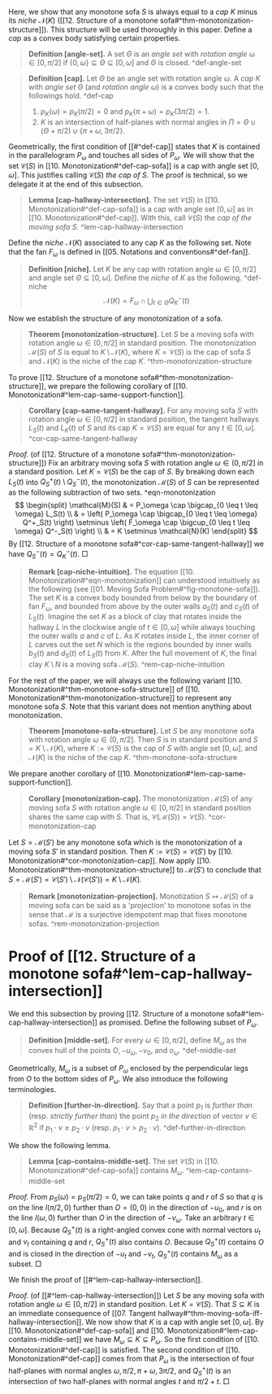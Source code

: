 Here, we show that any monotone sofa $S$ is always equal to a _cap_ $K$ minus its _niche_ $\mathcal{N}(K)$ ([[12. Structure of a monotone sofa#^thm-monotonization-structure]]). This structure will be used thoroughly in this paper. Define a _cap_ as a convex body satisfying certain properties.

> __Definition [angle-set].__ A set $\Theta$ is an _angle set_ with _rotation angle_ $\omega \in [0, \pi/2]$ if $\left\{ 0, \omega \right\} \subseteq \Theta \subseteq [0, \omega]$ and $\Theta$ is closed. ^def-angle-set

> __Definition [cap].__ Let $\Theta$ be an angle set with rotation angle $\omega$. A _cap_ $K$ with _angle set_ $\Theta$ (and _rotation angle_ $\omega$) is a convex body such that the followings hold. ^def-cap
> 
> 1. $p_K(\omega) = p_K(\pi/2) = 0$ and $p_K(\pi + \omega) = p_K(3\pi/2) = 1$.
> 2. $K$ is an intersection of half-planes with normal angles in $\Pi = \Theta \cup (\Theta + \pi/2) \cup \{\pi + \omega, 3\pi/2\}$.

Geometrically, the first condition of [[#^def-cap]] states that $K$ is contained in the parallelogram $P_\omega$ and touches all sides of $P_\omega$. We will show that the set $\mathcal{C}(S)$ in [[10. Monotonization#^def-cap-sofa]] is a cap with angle set $[0, \omega]$. This justifies calling $\mathcal{C}(S)$ _the cap of_ $S$. The proof is technical, so we delegate it at the end of this subsection.

> __Lemma [cap-hallway-intersection].__ The set $\mathcal{C}(S)$ in [[10. Monotonization#^def-cap-sofa]] is a cap with angle set $[0, \omega]$ as in [[10. Monotonization#^def-cap]]. With this, call $\mathcal{C}(S)$ the _cap of the moving sofa_ $S$. ^lem-cap-hallway-intersection

Define the _niche_ $\mathcal{N}(K)$ associated to any cap $K$ as the following set. Note that the fan $F_\omega$ is defined in [[05. Notations and conventions#^def-fan]].

> __Definition [niche].__ Let $K$ be any cap with rotation angle $\omega \in [0, \pi/2]$ and angle set $\Theta \subseteq [0, \omega]$. Define the _niche_ of $K$ as the following. ^def-niche
$$
\mathcal{N}(K) = F_{\omega} \cap \bigcup_{t \in \Theta} Q^-_K(t)
$$

Now we establish the structure of any monotonization of a sofa.

> __Theorem [monotonization-structure].__ Let $S$ be a moving sofa with rotation angle $\omega \in (0, \pi/2]$ in standard position. The monotonization $\mathcal{M}(S)$ of $S$ is equal to $K \setminus \mathcal{N}(K)$, where $K = \mathcal{C}(S)$ is the cap of sofa $S$ and $\mathcal{N}(K)$ is the niche of the cap $K$. ^thm-monotonization-structure

To prove [[12. Structure of a monotone sofa#^thm-monotonization-structure]], we prepare the following corollary of [[10. Monotonization#^lem-cap-same-support-function]].

> __Corollary [cap-same-tangent-hallway].__ For any moving sofa $S$ with rotation angle $\omega \in [0, \pi/2]$ in standard position, the tangent hallways $L_S(t)$ and $L_K(t)$ of $S$ and its cap $K = \mathcal{C}(S)$ are equal for any $t \in [0, \omega]$. ^cor-cap-same-tangent-hallway

_Proof._ (of [[12. Structure of a monotone sofa#^thm-monotonization-structure]]) Fix an arbitrary moving sofa $S$ with rotation angle $\omega \in (0, \pi/2]$ in a standard position. Let $K = \mathcal{C}(S)$ be the cap of $S$. By breaking down each $L_S(t)$ into $Q_S^+(t) \setminus Q_S^-(t)$, the monotonization $\mathcal{M}(S)$ of $S$ can be represented as the following subtraction of two sets. ^eqn-monotonization
$$
\begin{split}
\mathcal{M}(S) & = P_\omega \cap \bigcap_{0 \leq t \leq \omega} L_S(t) \\
& = \left( P_\omega \cap \bigcap_{0 \leq t \leq \omega} Q^+_S(t) \right) \setminus \left( F_\omega \cap \bigcup_{0 \leq t \leq \omega} Q^-_S(t) \right) \\
& = K \setminus \mathcal{N}(K)
\end{split}
$$
By [[12. Structure of a monotone sofa#^cor-cap-same-tangent-hallway]] we have $Q_S^-(t) = Q_K^-(t)$. □

> __Remark [cap-niche-intuition].__ The equation [[10. Monotonization#^eqn-monotonization]] can understood intuitively as the following (see [[01. Moving Sofa Problem#^fig-monotone-sofa]]). The set $K$ is a convex body bounded from below by the boundary of fan $F_\omega$, and bounded from above by the outer walls $a_S(t)$ and $c_S(t)$ of $L_S(t)$. Imagine the set $K$ as a block of clay that rotates inside the hallway $L$ in the clockwise angle of $t \in [0, \omega]$ while always touching the outer walls $a$ and $c$ of $L$. As $K$ rotates inside $L$, the inner corner of $L$ carves out the set $N$ which is the regions bounded by inner walls $b_S(t)$ and $d_S(t)$ of $L_S(t)$ from $K$. After the full movement of $K$, the final clay $K \setminus N$ is a moving sofa $\mathcal{M}(S)$. ^rem-cap-niche-intuition

For the rest of the paper, we will always use the following variant [[10. Monotonization#^thm-monotone-sofa-structure]] of [[10. Monotonization#^thm-monotonization-structure]] to represent any monotone sofa $S$. Note that this variant does not mention anything about monotonization.

> __Theorem [monotone-sofa-structure].__ Let $S$ be any monotone sofa with rotation angle $\omega \in (0, \pi/2]$. Then $S$ is in standard position and $S = K \setminus \mathcal{N}(K)$, where $K := \mathcal{C}(S)$ is the cap of $S$ with angle set $[0, \omega]$, and $\mathcal{N}(K)$ is the niche of the cap $K$. ^thm-monotone-sofa-structure

We prepare another corollary of [[10. Monotonization#^lem-cap-same-support-function]].

> __Corollary [monotonization-cap].__ The monotonization $\mathcal{M}(S)$ of any moving sofa $S$ with rotation angle $\omega \in [0, \pi/2]$ in standard position shares the same cap with $S$. That is, $\mathcal{C}(\mathcal{M}(S)) = \mathcal{C}(S)$. ^cor-monotonization-cap

Let $S = \mathcal{M}(S')$ be any monotone sofa which is the monotonization of a moving sofa $S'$ in standard position. Then $K := \mathcal{C}(S) = \mathcal{C}(S')$ by [[10. Monotonization#^cor-monotonization-cap]]. Now apply [[10. Monotonization#^thm-monotonization-structure]] to $\mathcal{M}(S')$ to conclude that $S = \mathcal{M}(S') = \mathcal{C}(S') \setminus \mathcal{N}(\mathcal{C}(S')) = K \setminus \mathcal{N}(K)$.

> __Remark [monotonization-projection].__ Monotization $S \mapsto \mathcal{M}(S)$ of a moving sofa can be said as a 'projection' to monotone sofas in the sense that $\mathcal{M}$ is a surjective idempotent map that fixes monotone sofas. ^rem-monotonization-projection

# Proof of [[12. Structure of a monotone sofa#^lem-cap-hallway-intersection]]

We end this subsection by proving [[12. Structure of a monotone sofa#^lem-cap-hallway-intersection]] as promised. Define the following subset of $P_\omega$.

> __Definition [middle-set].__ For every $\omega \in [0, \pi/2]$, define $M_\omega$ as the convex hull of the points $O, -u_\omega, -v_0,$ and $o_\omega$. ^def-middle-set

Geometrically, $M_\omega$ is a subset of $P_\omega$ enclosed by the perpendicular legs from $O$ to the bottom sides of $P_\omega$. We also introduce the following terminologies.

> __Definition [further-in-direction].__ Say that a point $p_1$ is _further than_ (resp. _strictly further than_) the point $p_2$ _in the direction_ of vector $v \in \mathbb{R}^2$ if $p_1 \cdot v \geq p_2 \cdot v$ (resp. $p_1 \cdot v > p_2 \cdot v$). ^def-further-in-direction

We show the following lemma.

> __Lemma [cap-contains-middle-set].__ The set $\mathcal{C}(S)$ in [[10. Monotonization#^def-cap-sofa]] contains $M_\omega$. ^lem-cap-contains-middle-set

_Proof._ From $p_S(\omega) = p_S(\pi/2) = 0$, we can take points $q$ and $r$ of $S$ so that $q$ is on the line $l(\pi/2, 0)$ further than $O = (0, 0)$ in the direction of $-u_0$, and $r$ is on the line $l(\omega, 0)$ further than $O$ in the direction of $-v_\omega$. Take an arbitrary $t \in [0, \omega]$. Because $Q^+_S(t)$ is a right-angled convex cone with normal vectors $u_t$ and $v_t$ containing $q$ and $r$, $Q_S^+(t)$ also contains $O$. Because $Q_S^+(t)$ contains $O$ and is closed in the direction of $-u_t$ and $-v_t$, $Q_S^+(t)$ contains $M_\omega$ as a subset. □

We finish the proof of [[#^lem-cap-hallway-intersection]].

_Proof._ (of [[#^lem-cap-hallway-intersection]]) Let $S$ be any moving sofa with rotation angle $\omega \in [0, \pi/2]$ in standard position. Let $K = \mathcal{C}(S)$. That $S \subseteq K$ is an immediate consequence of [[07. Tangent hallway#^thm-moving-sofa-iff-hallway-intersection]]. We now show that $K$ is a cap with angle set $[0, \omega]$. By [[10. Monotonization#^def-cap-sofa]] and [[10. Monotonization#^lem-cap-contains-middle-set]] we have $M_\omega \subseteq K \subseteq P_\omega$. So the first condition of [[10. Monotonization#^def-cap]] is satisfied. The second condition of [[10. Monotonization#^def-cap]] comes from that $P_\omega$ is the intersection of four half-planes with normal angles $\omega, \pi/2, \pi + \omega, 3\pi/2$, and $Q_S^+(t)$ is an intersection of two half-planes with normal angles $t$ and $\pi/2 + t$. □